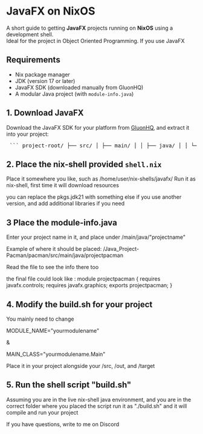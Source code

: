 # JavaFX on NixOS

A short guide to getting **JavaFX** projects running on **NixOS** using a development shell.  
Ideal for the project in Object Oriented Programming. If you use JavaFX

## Requirements

- Nix package manager
- JDK (version 17 or later)
- JavaFX SDK (downloaded manually from GluonHQ)
- A modular Java project (with `module-info.java`)

## 1. Download JavaFX

Download the JavaFX SDK for your platform from [GluonHQ](https://gluonhq.com/products/javafx/), and extract it into your project:

<pre> ``` project-root/ ├── src/ │ ├── main/ │ │ ├── java/ │ │ └── resources/ ├── javafx-sdk-21/ │ └── lib/ ├── build.sh ├── shell.nix ``` </pre>

## 2. Place the nix-shell provided `shell.nix`

Place it somewhere you like, such as /home/user/nix-shells/javafx/
Run it as nix-shell, first time it will download resources

you can replace the pkgs.jdk21 with something else if you use another version, and add additional libraries if you need

## 3 Place the module-info.java

Enter your project name in it, and place under /main/java/"projectname"

Example of where it should be placed:
/Java_Project-Pacman/pacman/src/main/java/projectpacman

Read the file to see the info there too

the final file could look like :
module projectpacman {
    requires javafx.controls;
    requires javafx.graphics;
    exports projectpacman;
}


## 4. Modify the build.sh for your project

You mainly need to change 

MODULE_NAME="yourmodulename"

&

MAIN_CLASS="yourmodulename.Main"

Place it in your project alongside your /src, /out, and /target

## 5. Run the shell script "build.sh"

Assuming you are in the live nix-shell java environment, and you are in the correct folder where you placed the script
run it as "./build.sh" and it will compile and run your project

If you have questions, write to me on Discord



